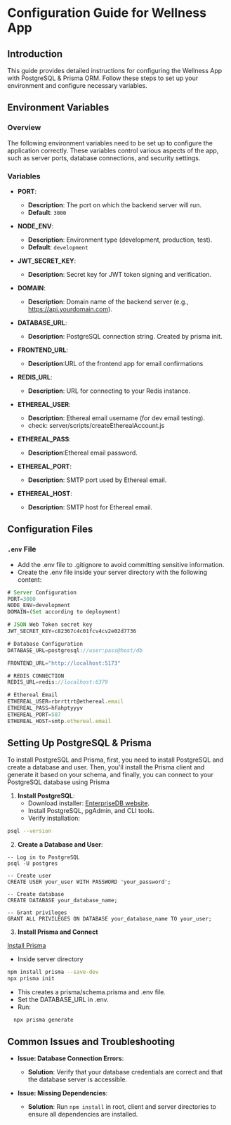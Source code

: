 # Configuration Guide for Wellness App

## Introduction

This guide provides detailed instructions for configuring the Wellness App with PostgreSQL & Prisma ORM. Follow these steps to set up your environment and configure necessary variables.

## Environment Variables

### Overview

The following environment variables need to be set up to configure the application correctly. These variables control various aspects of the app, such as server ports, database connections, and security settings.

### Variables


- **PORT**:
  - **Description**: The port on which the backend server will run.
  - **Default**: `3000`

- **NODE_ENV**:
  - **Description**: Environment type (development, production, test).
  - **Default**: `development`

- **JWT_SECRET_KEY**:
  - **Description**: Secret key for JWT token signing and verification.

- **DOMAIN**:
  - **Description**: Domain name of the backend server (e.g., https://api.yourdomain.com).

- **DATABASE_URL**:
  - **Description**: 
  PostgreSQL connection string. Created by prisma init.

- **FRONTEND_URL**:
  - **Description**:URL of the frontend app for email confirmations

- **REDIS_URL**:
  - **Description**: URL for connecting to your Redis instance.

- **ETHEREAL_USER**:
  - **Description**: Ethereal email username (for dev email testing).
  -  check: server/scripts/createEtherealAccount.js

- **ETHEREAL_PASS**:
  - **Description**:Ethereal email password.

- **ETHEREAL_PORT**:
  - **Description**: SMTP port used by Ethereal email.

- **ETHEREAL_HOST**:
  - **Description**: SMTP host for Ethereal email.


## Configuration Files

### `.env` File

 - Add the .env file to .gitignore to avoid committing sensitive information.
 - Create the .env file inside your server directory with the following content:

```js
# Server Configuration
PORT=3000
NODE_ENV=development
DOMAIN=(Set according to deployment)

# JSON Web Token secret key
JWT_SECRET_KEY=c82367c4c01fcv4cv2e02d7736

# Database Configuration
DATABASE_URL=postgresql://user:pass@host/db

FRONTEND_URL="http://localhost:5173"

# REDIS CONNECTION
REDIS_URL=redis://localhost:6379

# Ethereal Email 
ETHEREAL_USER=rbrrttrt@ethereal.email
ETHEREAL_PASS=hFahptyyyv
ETHEREAL_PORT=587
ETHEREAL_HOST=smtp.ethereal.email

```

## Setting Up PostgreSQL & Prisma

To install PostgreSQL and Prisma, first, you need to install PostgreSQL and create a database and user. Then, you'll install the Prisma client and generate it based on your schema, and finally, you can connect to your PostgreSQL database using Prisma

1. **Install PostgreSQL**:
   - Download installer: [EnterpriseDB website](https://www.enterprisedb.com/downloads/postgres-postgresql-downloads).
   - Install PostgreSQL, pgAdmin, and CLI tools.
   - Verify installation:
```bash
psql --version
```

2. **Create a Database and User**:
  
```
-- Log in to PostgreSQL
psql -U postgres

-- Create user
CREATE USER your_user WITH PASSWORD 'your_password';

-- Create database
CREATE DATABASE your_database_name;

-- Grant privileges
GRANT ALL PRIVILEGES ON DATABASE your_database_name TO your_user;
```
   
3.  **Install Prisma and Connect**
   
  [Install Prisma](https://www.prisma.io/docs/getting-started/setup-prisma/start-from-scratch/relational-databases/install-prisma-client-node-postgresql
)
- Inside server directory
```bash
npm install prisma --save-dev
npx prisma init
```
- This creates a prisma/schema.prisma and .env file.
- Set the DATABASE_URL in .env.
- Run:
```
  npx prisma generate
```


 ## Common Issues and Troubleshooting

- **Issue: Database Connection Errors**:
  - **Solution**: Verify that your database credentials are correct and that the database server is accessible.

- **Issue: Missing Dependencies**:
  - **Solution**: Run `npm install` in root, client and server directories to ensure all dependencies are installed.